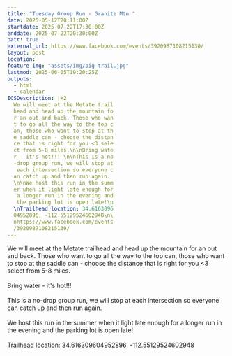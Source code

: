 ```yaml
---
title: "Tuesday Group Run - Granite Mtn "
date: 2025-05-12T20:11:00Z
startdate: 2025-07-22T17:30:00Z
enddate: 2025-07-22T20:30:00Z
patr: true
external_url: https://www.facebook.com/events/3920987108215130/
layout: post
location: 
feature-img: "assets/img/big-trail.jpg"
lastmod: 2025-06-05T19:20:25Z
outputs:
  - html
  - calendar
ICSDescription: |+2
  We will meet at the Metate trail  head and head up the mountain fo  r an out and back. Those who wan  t to go all the way to the top c  an, those who want to stop at th  e saddle can - choose the distan  ce that is right for you <3 sele  ct from 5-8 miles.\n\nBring wate  r - it's hot!!! \n\nThis is a no  -drop group run, we will stop at   each intersection so everyone c  an catch up and then run again.   \n\nWe host this run in the summ  er when it light late enough for   a longer run in the evening and   the parking lot is open late!\n  \nTrailhead location: 34.6163096  04952896, -112.55129524602948\n\  nhttps://www.facebook.com/events  /3920987108215130/
---
```


We will meet at the Metate trailhead and head up the mountain for an out and back. Those who want to go all the way to the top can, those who want to stop at the saddle can - choose the distance that is right for you <3 select from 5-8 miles.<br>
  <br>
  Bring water - it's hot!!! <br>
  <br>
  This is a no-drop group run, we will stop at each intersection so everyone can catch up and then run again. <br>
  <br>
  We host this run in the summer when it light late enough for a longer run in the evening and the parking lot is open late!<br>
  <br>
  Trailhead location&#58; 34.616309604952896, -112.55129524602948<br>
  <br>
  
